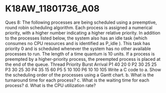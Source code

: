 # K18AW_11801736_A08
Ques 8:
       The following processes are being scheduled using a preemptive, round robin scheduling algorithm. Each process is assigned a numerical priority, with a higher number indicating a higher relative priority. In addition to the processes listed below, the system also has an idle task (which consumes no CPU resources and is identified as P_idle ). This task has priority 0 and is scheduled whenever the system has no other available processes to run. The length of a time quantum is 10 units. If a process is preempted by a higher-priority process, the preempted process is placed at the end of the queue.
Thread Priority Burst Arrival
P1 	40 	20 	0
P2	 30 	25 	25
P3 	30 	25 	30
P4	 35 	15 	60
P5 	5 	10 	100
P6 	10 	10 	105
Write a C code to 
a. Show the scheduling order of the processes using a Gantt chart.
b. What is the turnaround time for each process?
c. What is the waiting time for each process?
d. What is the CPU utilization rate?
